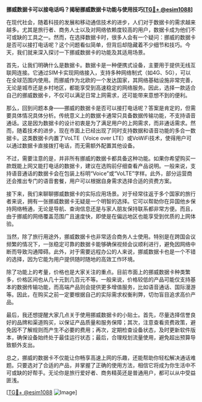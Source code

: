 **挪威数据卡可以接电话吗？揭秘挪威数据卡功能与使用技巧[[TG💪+ @esim1088](https://t.me/s/esim1088)]**

在现代社会，随着科技的发展和移动通信技术的进步，人们对于数据卡的需求越来越多。尤其是旅行者、商务人士以及对网络依赖度较高的用户，数据卡成为他们不可或缺的工具之一。然而，在选择数据卡时，很多人会有一个疑问：挪威的数据卡是否可以接打电话呢？这个问题看似简单，但背后却隐藏着不少细节和技巧。今天，我们就来深入探讨一下挪威数据卡的功能及其适用场景。

首先，让我们明确什么是数据卡。数据卡是一种便携式设备，主要用于提供无线互联网连接。它通过SIM卡实现网络接入，支持多种网络制式（如4G、5G），可以在全球范围内使用。而挪威作为北欧的一个发达国家，其网络基础设施非常完善，无论是城市还是乡村地区，都能享受到高速稳定的网络服务。因此，选择一款适合自己的挪威数据卡，不仅可以满足日常上网需求，还可能带来意想不到的便利。

那么，回到问题本身——挪威的数据卡是否可以接打电话呢？答案是肯定的，但需要具体情况具体分析。传统意义上的数据卡通常只具备数据传输功能，不支持语音通话。这是因为数据卡的设计初衷是为了满足用户的上网需求，而非通话需求。然而，随着技术的进步，现在市面上已经出现了同时支持数据和语音功能的多合一数据卡。这类数据卡内置了VoLTE（Voice over LTE）或VoWiFi技术，使得用户可以通过数据卡直接拨打电话，而无需额外配置其他设备。

不过，需要注意的是，并非所有挪威的数据卡都具备这种功能。如果你希望购买一款既能上网又能打电话的数据卡，建议在选购前仔细查看产品说明。一般来说，支持语音通话的数据卡会在包装上标明“Voice”或“VoLTE”字样。此外，部分运营商还会推出专门的语音套餐，用户可以根据自身需求选择合适的资费方案。

接下来，我们来聊聊挪威数据卡的实际应用场景。对于经常往返于多个国家的旅行者来说，拥有一张挪威数据卡无疑是一个明智的选择。它可以帮助你在异国他乡保持网络畅通，无论是导航、查询信息还是与家人朋友保持联系都非常方便。而且，由于挪威的网络覆盖范围广且速度快，即使是在偏远地区也能享受到优质的上网体验。

当然，除了旅行用途外，挪威数据卡也非常适合商务人士使用。特别是在跨国会议频繁的情况下，一张稳定可靠的数据卡能够确保视频会议顺利进行，避免因网络中断而导致沟通障碍。此外，对于需要远程办公的人来说，挪威数据卡也是一个不错的选择，因为它能为用户提供随时随地的高效工作环境。

除了功能上的考量，价格也是大家关注的重点。目前市面上的挪威数据卡种类繁多，价格区间也从几十元到几百元不等。一般来说，价格较低的产品可能仅支持基本的数据传输功能，而高端产品则会提供更多增值服务，比如语音通话、国际漫游等。因此，在购买之前一定要根据自己的实际需求权衡利弊，切勿盲目追求高价产品。

最后，我还想提醒大家几点关于使用挪威数据卡的小贴士。首先，尽量选择信誉良好的品牌和渠道购买，以保证产品质量和服务保障；其次，注意查看资费政策，避免因不了解规则而产生不必要的费用；再次，定期检查设备状态，及时更新软件版本，确保设备始终处于最佳运行状态；最后，合理规划流量使用，避免超出预算导致额外支出。

总之，挪威的数据卡不仅能让你畅享高速上网的乐趣，还能帮助你轻松解决通话难题。只要选对了合适的产品，并掌握了正确的使用方法，相信它将成为你生活中不可或缺的好帮手。无论你是旅行爱好者、商务精英还是普通用户，都可以从中受益匪浅。

[[TG💪+ @esim1088](https://t.me/s/esim1088) ![Image](https://i.postimg.cc/4NQfJmqS/Snipaste-2025-05-13-00-14-12.png)]
